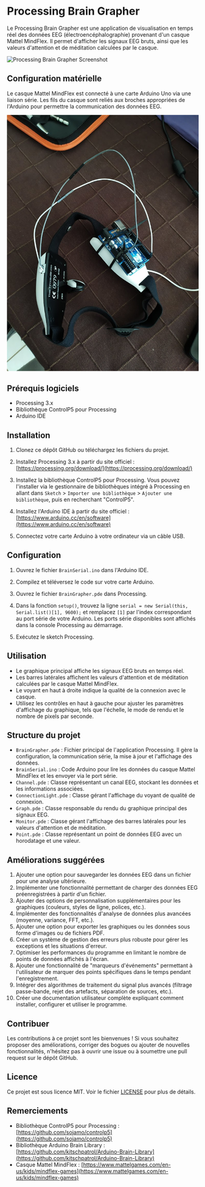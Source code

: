 # Processing Brain Grapher

Le Processing Brain Grapher est une application de visualisation en temps réel des données EEG (électroencéphalographie) provenant d'un casque Mattel MindFlex. Il permet d'afficher les signaux EEG bruts, ainsi que les valeurs d'attention et de méditation calculées par le casque.

![Processing Brain Grapher Screenshot](screenshot.png)

## Configuration matérielle

Le casque Mattel MindFlex est connecté à une carte Arduino Uno via une liaison série. Les fils du casque sont reliés aux broches appropriées de l'Arduino pour permettre la communication des données EEG.

![Mattel MindFlex Headset Connected to Arduino](mindflexArduino.jpg)

## Prérequis logiciels

- Processing 3.x
- Bibliothèque ControlP5 pour Processing
- Arduino IDE

## Installation

1. Clonez ce dépôt GitHub ou téléchargez les fichiers du projet.

2. Installez Processing 3.x à partir du site officiel : [https://processing.org/download/](https://processing.org/download/)

3. Installez la bibliothèque ControlP5 pour Processing. Vous pouvez l'installer via le gestionnaire de bibliothèques intégré à Processing en allant dans `Sketch` > `Importer une bibliothèque` > `Ajouter une bibliothèque`, puis en recherchant "ControlP5".

4. Installez l'Arduino IDE à partir du site officiel : [https://www.arduino.cc/en/software](https://www.arduino.cc/en/software)

5. Connectez votre carte Arduino à votre ordinateur via un câble USB.

## Configuration

1. Ouvrez le fichier `BrainSerial.ino` dans l'Arduino IDE.

2. Compilez et téléversez le code sur votre carte Arduino.

3. Ouvrez le fichier `BrainGrapher.pde` dans Processing.

4. Dans la fonction `setup()`, trouvez la ligne `serial = new Serial(this, Serial.list()[1], 9600);` et remplacez `[1]` par l'index correspondant au port série de votre Arduino. Les ports série disponibles sont affichés dans la console Processing au démarrage.

5. Exécutez le sketch Processing.

## Utilisation

- Le graphique principal affiche les signaux EEG bruts en temps réel.
- Les barres latérales affichent les valeurs d'attention et de méditation calculées par le casque Mattel MindFlex.
- Le voyant en haut à droite indique la qualité de la connexion avec le casque.
- Utilisez les contrôles en haut à gauche pour ajuster les paramètres d'affichage du graphique, tels que l'échelle, le mode de rendu et le nombre de pixels par seconde.

## Structure du projet

- `BrainGrapher.pde` : Fichier principal de l'application Processing. Il gère la configuration, la communication série, la mise à jour et l'affichage des données.
- `BrainSerial.ino` : Code Arduino pour lire les données du casque Mattel MindFlex et les envoyer via le port série.
- `Channel.pde` : Classe représentant un canal EEG, stockant les données et les informations associées.
- `ConnectionLight.pde` : Classe gérant l'affichage du voyant de qualité de connexion.
- `Graph.pde` : Classe responsable du rendu du graphique principal des signaux EEG.
- `Monitor.pde` : Classe gérant l'affichage des barres latérales pour les valeurs d'attention et de méditation.
- `Point.pde` : Classe représentant un point de données EEG avec un horodatage et une valeur.

## Améliorations suggérées

1. Ajouter une option pour sauvegarder les données EEG dans un fichier pour une analyse ultérieure.
2. Implémenter une fonctionnalité permettant de charger des données EEG préenregistrées à partir d'un fichier.
3. Ajouter des options de personnalisation supplémentaires pour les graphiques (couleurs, styles de ligne, polices, etc.).
4. Implémenter des fonctionnalités d'analyse de données plus avancées (moyenne, variance, FFT, etc.).
5. Ajouter une option pour exporter les graphiques ou les données sous forme d'images ou de fichiers PDF.
6. Créer un système de gestion des erreurs plus robuste pour gérer les exceptions et les situations d'erreur.
7. Optimiser les performances du programme en limitant le nombre de points de données affichés à l'écran.
8. Ajouter une fonctionnalité de "marqueurs d'événements" permettant à l'utilisateur de marquer des points spécifiques dans le temps pendant l'enregistrement.
9. Intégrer des algorithmes de traitement du signal plus avancés (filtrage passe-bande, rejet des artefacts, séparation de sources, etc.).
10. Créer une documentation utilisateur complète expliquant comment installer, configurer et utiliser le programme.

## Contribuer

Les contributions à ce projet sont les bienvenues ! Si vous souhaitez proposer des améliorations, corriger des bogues ou ajouter de nouvelles fonctionnalités, n'hésitez pas à ouvrir une issue ou à soumettre une pull request sur le dépôt GitHub.

## Licence

Ce projet est sous licence MIT. Voir le fichier [LICENSE](LICENSE) pour plus de détails.

## Remerciements

- Bibliothèque ControlP5 pour Processing : [https://github.com/sojamo/controlp5](https://github.com/sojamo/controlp5)
- Bibliothèque Arduino Brain Library : [https://github.com/kitschpatrol/Arduino-Brain-Library](https://github.com/kitschpatrol/Arduino-Brain-Library)
- Casque Mattel MindFlex : [https://www.mattelgames.com/en-us/kids/mindflex-games](https://www.mattelgames.com/en-us/kids/mindflex-games)
